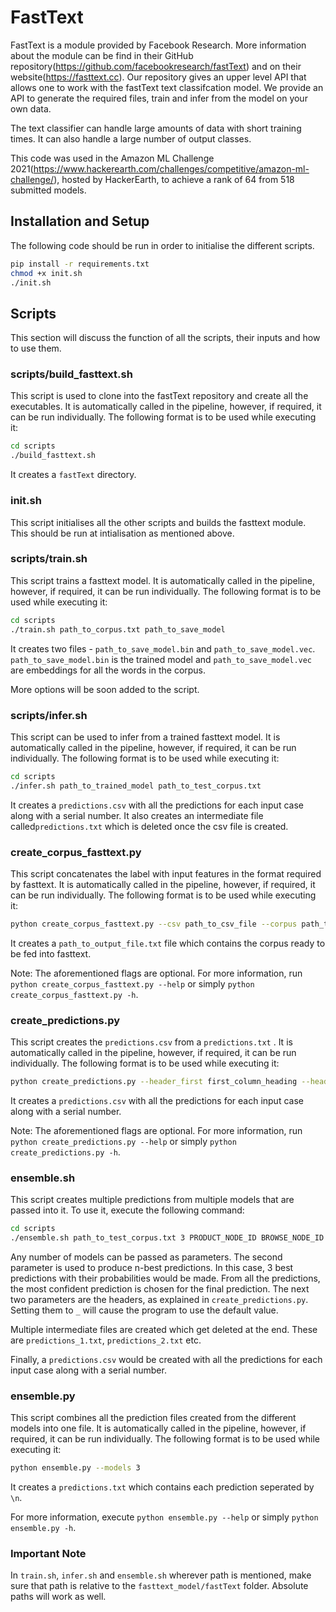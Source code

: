 # FastText
FastText is a module provided by Facebook Research. More information about the module can be find in their GitHub repository(https://github.com/facebookresearch/fastText) and on their website(https://fasttext.cc). Our repository gives an upper level API that allows one to work with the fastText text classifcation model. We provide an API to generate the required files, train and infer from the model on your own data. 

The text classifier can handle large amounts of data with short training times. It can also handle a large number of output classes.

This code was used in the Amazon ML Challenge 2021(https://www.hackerearth.com/challenges/competitive/amazon-ml-challenge/), hosted by HackerEarth, to achieve a rank of 64 from 518 submitted models.

## Installation and Setup

The following code should be run in order to initialise the different scripts.

```bash
pip install -r requirements.txt
chmod +x init.sh
./init.sh
```

## Scripts
This section will discuss the function of all the scripts, their inputs and how to use them.

### scripts/build_fasttext.sh
This script is used to clone into the fastText repository and create all the executables. It is automatically called in the pipeline, however, if required, it can be run individually. The following format is to be used while executing it:

```bash
cd scripts
./build_fasttext.sh
```

It creates a ```fastText``` directory.

### init.sh
This script initialises all the other scripts and builds the fasttext module. This should be run at intialisation as mentioned above.

### scripts/train.sh
This script trains a fasttext model. It is automatically called in the pipeline, however, if required, it can be run individually. The following format is to be used while executing it:

```bash
cd scripts
./train.sh path_to_corpus.txt path_to_save_model
```

It creates two files - ```path_to_save_model.bin``` and ```path_to_save_model.vec```. ```path_to_save_model.bin``` is the trained model and ```path_to_save_model.vec``` are embeddings for all the words in the corpus.

More options will be soon added to the script.

### scripts/infer.sh
This script can be used to infer from a trained fasttext model. It is automatically called in the pipeline, however, if required, it can be run individually. The following format is to be used while executing it:

```bash
cd scripts
./infer.sh path_to_trained_model path_to_test_corpus.txt
```

It creates a ```predictions.csv``` with all the predictions for each input case along with a serial number. It also creates an intermediate file called```predictions.txt``` which is deleted once the csv file is created.

### create_corpus_fasttext.py
This script concatenates the label with input features in the format required by fasttext. It is automatically called in the pipeline, however, if required, it can be run individually. The following format is to be used while executing it:

```bash
python create_corpus_fasttext.py --csv path_to_csv_file --corpus path_to_corpus.txt --output path_to_output_file.txt
```

It creates a ```path_to_output_file.txt``` file which contains the corpus ready to be fed into fasttext.

Note: The aforementioned flags are optional. For more information, run ```python create_corpus_fasttext.py --help``` or simply ```python create_corpus_fasttext.py -h```.

### create_predictions.py
This script creates the ```predictions.csv``` from a ```predictions.txt``` . It is automatically called in the pipeline, however, if required, it can be run individually. The following format is to be used while executing it:

```bash
python create_predictions.py --header_first first_column_heading --header_second second_column_heading
```

It creates a ```predictions.csv``` with all the predictions for each input case along with a serial number.

Note: The aforementioned flags are optional. For more information, run ```python create_predictions.py --help``` or simply ```python create_predictions.py -h```.

### ensemble.sh
This script creates multiple predictions from multiple models that are passed into it. To use it, execute the following command:
```bash
cd scripts
./ensemble.sh path_to_test_corpus.txt 3 PRODUCT_NODE_ID BROWSE_NODE_ID trained_fasttext_model_1.bin trained_fasttext_model_2.bin trained_fasttext_model_3.bin
```

Any number of models can be passed as parameters. The second parameter is used to produce n-best predictions. In this case, 3 best predictions with their probabilities would be made. From all the predictions, the most confident prediction is chosen for the final prediction. The next two parameters are the headers, as explained in ```create_predictions.py```. Setting them to ```_``` will cause the program to use the default value.

Multiple intermediate files are created which get deleted at the end. These are ```predictions_1.txt```, ```predictions_2.txt``` etc.

Finally, a ```predictions.csv``` would be created with all the predictions for each input case along with a serial number.

### ensemble.py
This script combines all the prediction files created from the different models into one file. It is automatically called in the pipeline, however, if required, it can be run individually. The following format is to be used while executing it:
```bash
python ensemble.py --models 3
```

It creates a ```predictions.txt``` which contains each prediction seperated by ```\n```.

For more information, execute ```python ensemble.py --help``` or simply ```python ensemble.py -h```.

### Important Note
In ```train.sh```, ```infer.sh``` and ```ensemble.sh``` wherever path is mentioned, make sure that path is relative to the ```fasttext_model/fastText``` folder. Absolute paths will work as well.